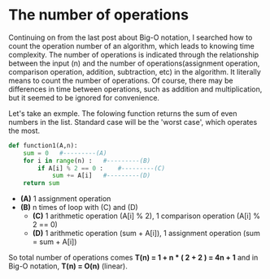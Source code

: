 # The number of operations

Continuing on from the last post about Big-O notation, I searched how to count the operation number of an algorithm, which leads to knowing time complexity. The number of operations is indicated through the relationship between the input (n) and the number of operations(assignment operation, comparison operation, addition, subtraction, etc) in the algorithm. It literally means to count the number of operations. Of course, there may be differences in time between operations, such as addition and multiplication, but it seemed to be ignored for convenience.

Let's take an exmple. The folowing function returns the sum of even numbers in the list. Standard case will be the 'worst case', which operates the most.

~~~python
def function1(A,n):   
    sum = 0   #---------(A)
    for i in range(n) :   #---------(B)
        if A[i] % 2 == 0 :    #---------(C)
            sum += A[i]   #---------(D)
    return sum
~~~

- **(A)** 1 assignment operation
- **(B)** n times of loop with (C) and (D)
    * **(C)** 1 arithmetic operation (A\[i] % 2), 1 comparison operation (A\[i] % 2 == 0)
    * **(D)** 1 arithmetic operation (sum + A\[i]), 1 assignment operation (sum = sum + A\[i])

So total number of operations comes **T(n) = 1 + n * ( 2 + 2 ) = 4n + 1** and in Big-O notation, **T(n) = O(n)** (linear).
